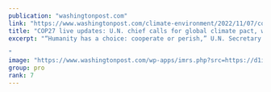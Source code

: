 ```yaml
---
publication: "washingtonpost.com"
link: "https://www.washingtonpost.com/climate-environment/2022/11/07/cop27-egypt-climate-conference-live-updates/"
title: "COP27 live updates: U.N. chief calls for global climate pact, warning of ‘highway to climate hell’"
excerpt: "“Humanity has a choice: cooperate or perish,” U.N. Secretary General António Guterres said. “It is either a climate solidarity pact — or a collective suicide pact.”

"
image: "https://www.washingtonpost.com/wp-apps/imrs.php?src=https://d1i4t8bqe7zgj6.cloudfront.net/11-07-2022/t_2520cacdcf3f4fb895ad7810906a8f60_name_20221104_Doughnut_Molotov_00_00_52_20_Still021.jpg&w=1440"
group: pro
rank: 7
---
```

